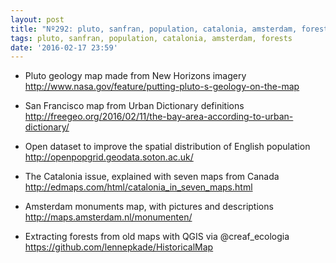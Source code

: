 ```yaml
---
layout: post
title: "Nº292: pluto, sanfran, population, catalonia, amsterdam, forests"
tags: pluto, sanfran, population, catalonia, amsterdam, forests
date: '2016-02-17 23:59'
---
```


* Pluto geology map made from New Horizons imagery
  http://www.nasa.gov/feature/putting-pluto-s-geology-on-the-map

* San Francisco map from Urban Dictionary definitions
  http://freegeo.org/2016/02/11/the-bay-area-according-to-urban-dictionary/

* Open dataset to improve the spatial distribution of English population
  http://openpopgrid.geodata.soton.ac.uk/

* The Catalonia issue, explained with seven maps from Canada
  http://edmaps.com/html/catalonia_in_seven_maps.html

* Amsterdam monuments map, with pictures and descriptions
  http://maps.amsterdam.nl/monumenten/

* Extracting forests from old maps with QGIS via @creaf_ecologia
  https://github.com/lennepkade/HistoricalMap

